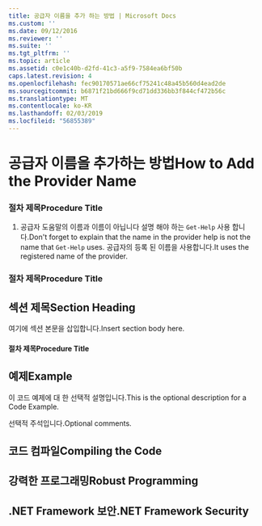 ```yaml
---
title: 공급자 이름을 추가 하는 방법 | Microsoft Docs
ms.custom: ''
ms.date: 09/12/2016
ms.reviewer: ''
ms.suite: ''
ms.tgt_pltfrm: ''
ms.topic: article
ms.assetid: c0e1c40b-d2fd-41c3-a5f9-7584ea6bf50b
caps.latest.revision: 4
ms.openlocfilehash: fec90170571ae66cf75241c48a45b560d4ead2de
ms.sourcegitcommit: b6871f21bd666f9cd71dd336bb3f844cf472b56c
ms.translationtype: MT
ms.contentlocale: ko-KR
ms.lasthandoff: 02/03/2019
ms.locfileid: "56855389"
---
```

# <a name="how-to-add-the-provider-name"></a><span data-ttu-id="130f3-102">공급자 이름을 추가하는 방법</span><span class="sxs-lookup"><span data-stu-id="130f3-102">How to Add the Provider Name</span></span>

### <a name="procedure-title"></a><span data-ttu-id="130f3-103">절차 제목</span><span class="sxs-lookup"><span data-stu-id="130f3-103">Procedure Title</span></span>

1. <span data-ttu-id="130f3-104">공급자 도움말의 이름과 이름이 아닙니다 설명 해야 하는 `Get-Help` 사용 합니다.</span><span class="sxs-lookup"><span data-stu-id="130f3-104">Don't forget to explain that the name in the provider help is not the name that `Get-Help` uses.</span></span> <span data-ttu-id="130f3-105">공급자의 등록 된 이름을 사용합니다.</span><span class="sxs-lookup"><span data-stu-id="130f3-105">It uses the registered name of the provider.</span></span>

### <a name="procedure-title"></a><span data-ttu-id="130f3-106">절차 제목</span><span class="sxs-lookup"><span data-stu-id="130f3-106">Procedure Title</span></span>

## <a name="section-heading"></a><span data-ttu-id="130f3-107">섹션 제목</span><span class="sxs-lookup"><span data-stu-id="130f3-107">Section Heading</span></span>

 <span data-ttu-id="130f3-108">여기에 섹션 본문을 삽입합니다.</span><span class="sxs-lookup"><span data-stu-id="130f3-108">Insert section body here.</span></span>

#### <a name="procedure-title"></a><span data-ttu-id="130f3-109">절차 제목</span><span class="sxs-lookup"><span data-stu-id="130f3-109">Procedure Title</span></span>

## <a name="example"></a><span data-ttu-id="130f3-110">예제</span><span class="sxs-lookup"><span data-stu-id="130f3-110">Example</span></span>

 <span data-ttu-id="130f3-111">이 코드 예제에 대 한 선택적 설명입니다.</span><span class="sxs-lookup"><span data-stu-id="130f3-111">This is the optional description for a Code Example.</span></span>

<!-- TODO!!!: review snippet reference  [!CODE [Microsoft.Win32.RegistryKey#4](Microsoft.Win32.RegistryKey#4)]  -->

 <span data-ttu-id="130f3-112">선택적 주석입니다.</span><span class="sxs-lookup"><span data-stu-id="130f3-112">Optional comments.</span></span>

## <a name="compiling-the-code"></a><span data-ttu-id="130f3-113">코드 컴파일</span><span class="sxs-lookup"><span data-stu-id="130f3-113">Compiling the Code</span></span>

## <a name="robust-programming"></a><span data-ttu-id="130f3-114">강력한 프로그래밍</span><span class="sxs-lookup"><span data-stu-id="130f3-114">Robust Programming</span></span>

## <a name="net-framework-security"></a><span data-ttu-id="130f3-115">.NET Framework 보안</span><span class="sxs-lookup"><span data-stu-id="130f3-115">.NET Framework Security</span></span>